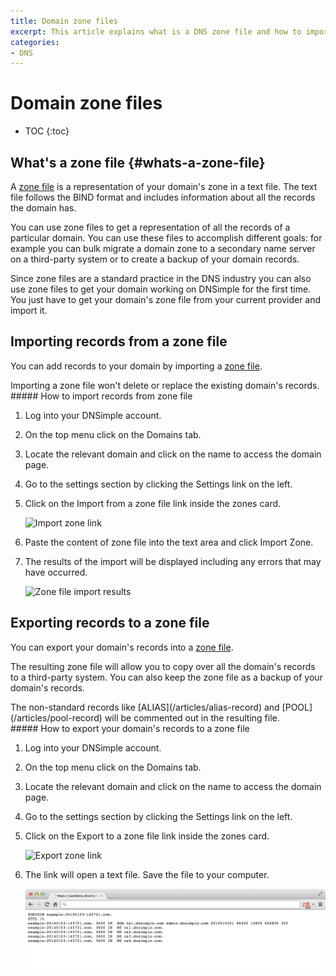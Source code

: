 ```yaml
---
title: Domain zone files
excerpt: This article explains what is a DNS zone file and how to import and export zone text files in DNSimple.
categories:
- DNS
---
```


# Domain zone files

* TOC
{:toc}

## What's a zone file {#whats-a-zone-file}

A [zone file](https://en.wikipedia.org/wiki/Zone_file) is a representation of your domain's zone in a text file. The text file follows the BIND format and includes information about all the records the domain has.

You can use zone files to get a representation of all the records of a particular domain. You can use these files to accomplish different goals: for example you can bulk migrate a domain zone to a secondary name server on a third-party system or to create a backup of your domain records.

Since zone files are a standard practice in the DNS industry you can also use zone files to get your domain working on DNSimple for the first time. You just have to get your domain's zone file from your current provider and import it.


## Importing records from a zone file

You can add records to your domain by importing a [zone file](#whats-a-zone-file).

<note>
Importing a zone file won't delete or replace the existing domain's records.
</note>

<div class="section-steps" markdown="1">
##### How to import records from zone file

1. Log into your DNSimple account.
1. On the top menu click on the <label>Domains</label> tab.
1. Locate the relevant domain and click on the name to access the domain page.
1. Go to the settings section by clicking the <label>Settings</label> link on the left.
1. Click on the <label>Import from a zone file</label> link inside the zones card.

    ![Import zone link](/files/import-zone.jpg)

1. Paste the content of zone file into the text area and click <label>Import Zone</label>.
1. The results of the import will be displayed including any errors that may have occurred.

    ![Zone file import results](/files/zone-import-results.png)

</div>


## Exporting records to a zone file

You can export your domain's records into a [zone file](#whats-a-zone-file).

The resulting zone file will allow you to copy over all the domain's records to a third-party system. You can also keep the zone file as a backup of your domain's records.

<warning>
The non-standard records like [ALIAS](/articles/alias-record) and [POOL](/articles/pool-record) will be commented out in the resulting file.
</warning>

<div class="section-steps" markdown="1">
##### How to export your domain's records to a zone file

1. Log into your DNSimple account.
1. On the top menu click on the <label>Domains</label> tab.
1. Locate the relevant domain and click on the name to access the domain page.
1. Go to the settings section by clicking the <label>Settings</label> link on the left.
1. Click on the <label>Export to a zone file</label> link inside the zones card.

    ![Export zone link](/files/export-zone.png)

1. The link will open a text file. Save the file to your computer.

    ![Zone file](/files/dnsimple-zone-file.png)

</div>

